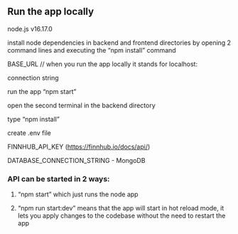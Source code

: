 ## Run the app locally

node.js v16.17.0

install node dependencies in backend and frontend directories by opening 2 command lines and executing the “npm install” command

BASE_URL // when you run the app locally it stands for localhost: <port which backend is running>
  
connection string
  
run the app “npm start”

open the second terminal in the backend directory
  
type “npm install”
  
create .env file
  
FINNHUB_API_KEY (https://finnhub.io/docs/api/)
  
DATABASE_CONNECTION_STRING - MongoDB
  
### API can be started in 2 ways:
1. “npm start” which just runs the node app
  
2. “npm run start:dev” means that the app will start in hot reload mode, it lets you apply changes to the codebase without the need to restart the app

